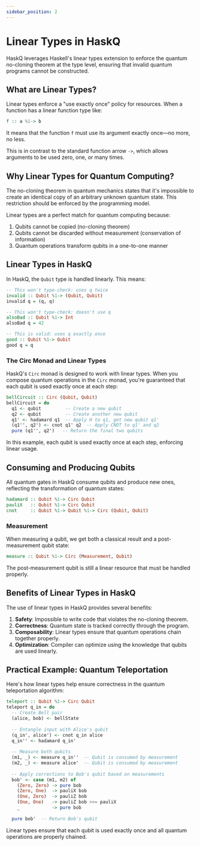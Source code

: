 ```yaml
---
sidebar_position: 2
---
```


# Linear Types in HaskQ

HaskQ leverages Haskell's linear types extension to enforce the quantum no-cloning theorem at the type level, ensuring that invalid quantum programs cannot be constructed.

## What are Linear Types?

Linear types enforce a "use exactly once" policy for resources. When a function has a linear function type like:

```haskell
f :: a %1-> b
```

It means that the function `f` must use its argument exactly once—no more, no less.

This is in contrast to the standard function arrow `->`, which allows arguments to be used zero, one, or many times.

## Why Linear Types for Quantum Computing?

The no-cloning theorem in quantum mechanics states that it's impossible to create an identical copy of an arbitrary unknown quantum state. This restriction should be enforced by the programming model.

Linear types are a perfect match for quantum computing because:

1. Qubits cannot be copied (no-cloning theorem)
2. Qubits cannot be discarded without measurement (conservation of information)
3. Quantum operations transform qubits in a one-to-one manner

## Linear Types in HaskQ

In HaskQ, the `Qubit` type is handled linearly. This means:

```haskell
-- This won't type-check: uses q twice
invalid :: Qubit %1-> (Qubit, Qubit)
invalid q = (q, q)

-- This won't type-check: doesn't use q
alsoBad :: Qubit %1-> Int
alsoBad q = 42

-- This is valid: uses q exactly once
good :: Qubit %1-> Qubit
good q = q
```

### The Circ Monad and Linear Types

HaskQ's `Circ` monad is designed to work with linear types. When you compose quantum operations in the `Circ` monad, you're guaranteed that each qubit is used exactly once at each step:

```haskell
bellCircuit :: Circ (Qubit, Qubit)
bellCircuit = do
  q1 <- qubit         -- Create a new qubit
  q2 <- qubit         -- Create another new qubit
  q1' <- hadamard q1  -- Apply H to q1, get new qubit q1'
  (q1'', q2') <- cnot q1' q2  -- Apply CNOT to q1' and q2
  pure (q1'', q2')   -- Return the final two qubits
```

In this example, each qubit is used exactly once at each step, enforcing linear usage.

## Consuming and Producing Qubits

All quantum gates in HaskQ consume qubits and produce new ones, reflecting the transformation of quantum states:

```haskell
hadamard :: Qubit %1-> Circ Qubit
pauliX   :: Qubit %1-> Circ Qubit
cnot     :: Qubit %1-> Qubit %1-> Circ (Qubit, Qubit)
```

### Measurement

When measuring a qubit, we get both a classical result and a post-measurement qubit state:

```haskell
measure :: Qubit %1-> Circ (Measurement, Qubit)
```

The post-measurement qubit is still a linear resource that must be handled properly.

## Benefits of Linear Types in HaskQ

The use of linear types in HaskQ provides several benefits:

1. **Safety**: Impossible to write code that violates the no-cloning theorem.
2. **Correctness**: Quantum state is tracked correctly through the program.
3. **Composability**: Linear types ensure that quantum operations chain together properly.
4. **Optimization**: Compiler can optimize using the knowledge that qubits are used linearly.

## Practical Example: Quantum Teleportation

Here's how linear types help ensure correctness in the quantum teleportation algorithm:

```haskell
teleport :: Qubit %1-> Circ Qubit
teleport q_in = do
  -- Create Bell pair
  (alice, bob) <- bellState
  
  -- Entangle input with Alice's qubit
  (q_in', alice') <- cnot q_in alice
  q_in'' <- hadamard q_in'
  
  -- Measure both qubits
  (m1, _) <- measure q_in''  -- Qubit is consumed by measurement
  (m2, _) <- measure alice'  -- Qubit is consumed by measurement
  
  -- Apply corrections to Bob's qubit based on measurements
  bob' <- case (m1, m2) of
    (Zero, Zero) -> pure bob
    (Zero, One)  -> pauliX bob
    (One, Zero)  -> pauliZ bob
    (One, One)   -> pauliZ bob >>= pauliX
    _            -> pure bob
    
  pure bob'  -- Return Bob's qubit
```

Linear types ensure that each qubit is used exactly once and all quantum operations are properly chained. 